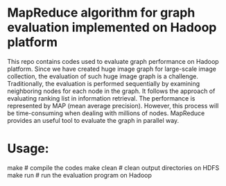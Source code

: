 
# MapReduce algorithm for graph evaluation implemented on Hadoop platform

This repo contains codes used to evaluate graph performance on Hadoop platform. Since we have created huge image graph for large-scale image collection, the evaluation of such huge image graph is a challenge. Traditionally, the evaluation is performed sequentially by examining neighboring nodes for each node in the graph. It follows the approach of evaluating ranking list in information retrieval. The performance is represented by MAP (mean average precision). However, this process will be time-consuming when dealing with millions of nodes. MapReduce provides an useful tool to evaluate the graph in parallel way.

# Usage:

make       # compile the codes
make clean # clean output directories on HDFS
make run   # run the evaluation program on Hadoop

